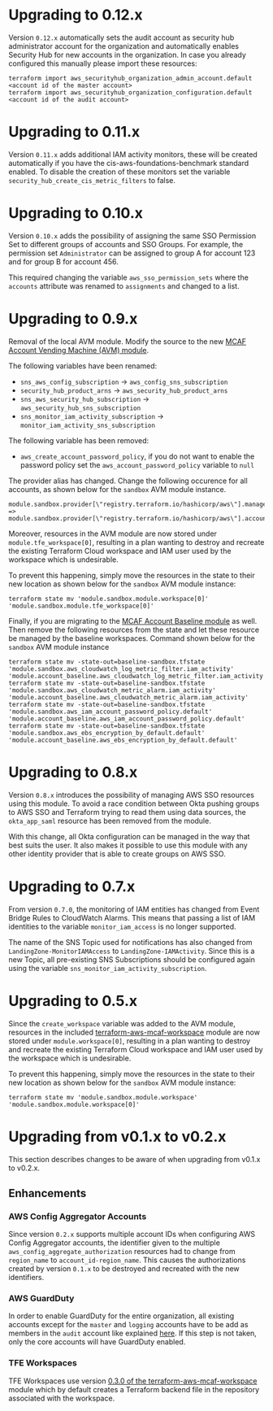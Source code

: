 # Upgrading to 0.12.x

Version `0.12.x` automatically sets the audit account as security hub administrator account for the organization and automatically enables Security Hub for new accounts in the organization. In case you already configured this manually please import these resources:

```shell
terraform import aws_securityhub_organization_admin_account.default <account id of the master account>
terraform import aws_securityhub_organization_configuration.default <account id of the audit account>
```

# Upgrading to 0.11.x

Version `0.11.x` adds additional IAM activity monitors, these will be created automatically if you have the cis-aws-foundations-benchmark standard enabled. To disable the creation of these monitors set the variable `security_hub_create_cis_metric_filters` to false. 

# Upgrading to 0.10.x

Version `0.10.x` adds the possibility of assigning the same SSO Permission Set to different groups of accounts and SSO Groups. For example, the permission set `Administrator` can be assigned to group A for account 123 and for group B for account 456.

This required changing the variable `aws_sso_permission_sets` where the `accounts` attribute was renamed to `assignments` and changed to a list.

# Upgrading to 0.9.x

Removal of the local AVM module. Modify the source to the new [MCAF Account Vending Machine (AVM) module](https://github.com/schubergphilis/terraform-aws-mcaf-avm).

The following variables have been renamed:
- `sns_aws_config_subscription` -> `aws_config_sns_subscription`
- `security_hub_product_arns` -> `aws_security_hub_product_arns`
- `sns_aws_security_hub_subscription` -> `aws_security_hub_sns_subscription`
- `sns_monitor_iam_activity_subscription` -> `monitor_iam_activity_sns_subscription`

The following variable has been removed:
- `aws_create_account_password_policy`, if you do not want to enable the password policy set the `aws_account_password_policy` variable to `null`

The provider alias has changed. Change the following occurence for all accounts, as shown below for the `sandbox` AVM module instance.

```shell
module.sandbox.provider[\"registry.terraform.io/hashicorp/aws\"].managed_by_inception => module.sandbox.provider[\"registry.terraform.io/hashicorp/aws\"].account
```

Moreover, resources in the AVM module are now stored under `module.tfe_workspace[0]`, resulting in a plan wanting to destroy and recreate the existing Terraform Cloud workspace and IAM user used by the workspace which is undesirable.

To prevent this happening, simply move the resources in the state to their new location as shown below for the `sandbox` AVM module instance:

```shell
terraform state mv 'module.sandbox.module.workspace[0]' 'module.sandbox.module.tfe_workspace[0]'
```

Finally, if you are migrating to the [MCAF Account Baseline module](https://github.com/schubergphilis/terraform-aws-mcaf-account-baseline) as well. Then remove the following resources from the state and let these resource be managed by the baseline workspaces. Command shown below for the `sandbox` AVM module instance

```shell
terraform state mv -state-out=baseline-sandbox.tfstate 'module.sandbox.aws_cloudwatch_log_metric_filter.iam_activity' 'module.account_baseline.aws_cloudwatch_log_metric_filter.iam_activity'
terraform state mv -state-out=baseline-sandbox.tfstate 'module.sandbox.aws_cloudwatch_metric_alarm.iam_activity' 'module.account_baseline.aws_cloudwatch_metric_alarm.iam_activity'
terraform state mv -state-out=baseline-sandbox.tfstate 'module.sandbox.aws_iam_account_password_policy.default' 'module.account_baseline.aws_iam_account_password_policy.default'
terraform state mv -state-out=baseline-sandbox.tfstate 'module.sandbox.aws_ebs_encryption_by_default.default' 'module.account_baseline.aws_ebs_encryption_by_default.default'
```


# Upgrading to 0.8.x

Version `0.8.x` introduces the possibility of managing AWS SSO resources using this module. To avoid a race condition between Okta pushing groups to AWS SSO and Terraform trying to read them using data sources, the `okta_app_saml` resource has been removed from the module.

With this change, all Okta configuration can be managed in the way that best suits the user. It also makes it possible to use this module with any other identity provider that is able to create groups on AWS SSO.

# Upgrading to 0.7.x

From version `0.7.0`, the monitoring of IAM entities has changed from Event Bridge Rules to CloudWatch Alarms. This means that passing a list of IAM identities to the variable `monitor_iam_access` is no longer supported.

The name of the SNS Topic used for notifications has also changed from `LandingZone-MonitorIAMAccess` to `LandingZone-IAMActivity`. Since this is a new Topic, all pre-existing SNS Subscriptions should be configured again using the variable `sns_monitor_iam_activity_subscription`.

# Upgrading to 0.5.x

Since the `create_workspace` variable was added to the AVM module, resources in the included [terraform-aws-mcaf-workspace](https://github.com/schubergphilis/terraform-aws-mcaf-workspace) module are now stored under `module.workspace[0]`, resulting in a plan wanting to destroy and recreate the existing Terraform Cloud workspace and IAM user used by the workspace which is undesirable.

To prevent this happening, simply move the resources in the state to their new location as shown below for the `sandbox` AVM module instance:

```shell
terraform state mv 'module.sandbox.module.workspace' 'module.sandbox.module.workspace[0]'
```

# Upgrading from v0.1.x to v0.2.x

This section describes changes to be aware of when upgrading from v0.1.x to v0.2.x.

## Enhancements

### AWS Config Aggregator Accounts

Since version `0.2.x` supports multiple account IDs when configuring AWS Config Aggregator accounts, the identifier given to the multiple `aws_config_aggregate_authorization` resources had to change from `region_name` to `account_id-region_name`. This causes the authorizations created by version `0.1.x` to be destroyed and recreated with the new identifiers.

### AWS GuardDuty

In order to enable GuardDuty for the entire organization, all existing accounts except for the `master` and `logging` accounts have to be add as members in the `audit` account like explained [here](https://docs.aws.amazon.com/guardduty/latest/ug/guardduty_organizations.html#guardduty_add_orgs_accounts). If this step is not taken, only the core accounts will have GuardDuty enabled.

### TFE Workspaces

TFE Workspaces use version [0.3.0 of the terraform-aws-mcaf-workspace](https://github.com/schubergphilis/terraform-aws-mcaf-workspace/tree/v0.3.0) module which by default creates a Terraform backend file in the repository associated with the workspace.
